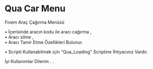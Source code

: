 # Qua Car Menu
Fivem Araç Çağırma Menüsü

• İçerisinde aracın kodu ile aracı cağırma ,            
• Aracı silme ,          
• Aracı Tamir Etme Özellikleri Bulunur.

• Scripti Kullanabilmek için "Qua_Loading" Scriptine İhtiyacınız Vardır. 

İyi Kullanımlar Dilerim . .

